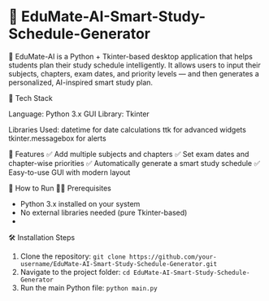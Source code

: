 # 📘 EduMate-AI-Smart-Study-Schedule-Generator

🎯 EduMate-AI is a Python + Tkinter-based desktop application that helps students plan their study schedule intelligently. It allows users to input their subjects, chapters, exam dates, and priority levels — and then generates a personalized, AI-inspired smart study plan.

🔧 Tech Stack

Language: Python 3.x
GUI Library: Tkinter

Libraries Used:
datetime for date calculations
ttk for advanced widgets
tkinter.messagebox for alerts

🎯 Features
✅ Add multiple subjects and chapters
✅ Set exam dates and chapter-wise priorities
✅ Automatically generate a smart study schedule
✅ Easy-to-use GUI with modern layout

🚀 How to Run
🧑‍💻 Prerequisites
 * Python 3.x installed on your system
 * No external libraries needed (pure Tkinter-based)
 * 
🛠️ Installation Steps
1. Clone the repository:
```git clone https://github.com/your-username/EduMate-AI-Smart-Study-Schedule-Generator.git```
2. Navigate to the project folder:
```cd EduMate-AI-Smart-Study-Schedule-Generator```
3. Run the main Python file:
   ```python main.py```
   

   
